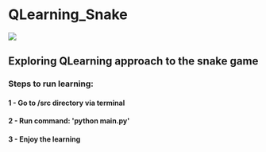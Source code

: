 # QLearning_Snake

![](https://ibb.co/Gk4hgP4)



## Exploring QLearning approach to the snake game

### Steps to run learning:
#### 1 - Go to /src directory via terminal
#### 2 - Run command: 'python main.py'
#### 3 - Enjoy the learning

